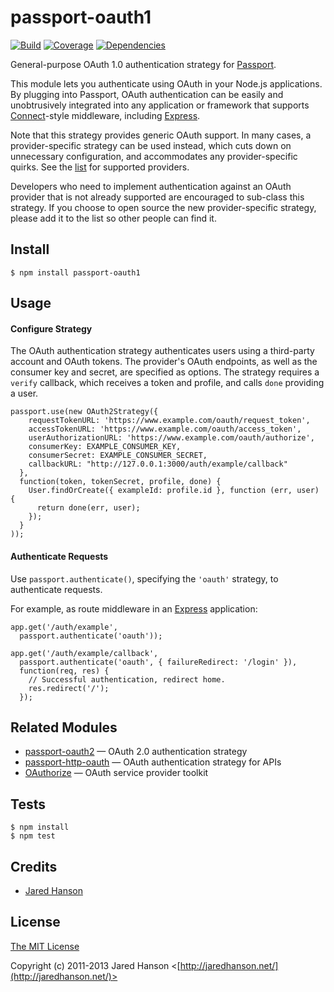 # passport-oauth1

[![Build](https://travis-ci.org/jaredhanson/passport-oauth1.png)](http://travis-ci.org/jaredhanson/passport-oauth1)
[![Coverage](https://coveralls.io/repos/jaredhanson/passport-oauth1/badge.png)](https://coveralls.io/r/jaredhanson/passport-oauth1)
[![Dependencies](https://david-dm.org/jaredhanson/passport-oauth1.png)](http://david-dm.org/jaredhanson/passport-oauth1)

General-purpose OAuth 1.0 authentication strategy for [Passport](http://passportjs.org/).

This module lets you authenticate using OAuth in your Node.js applications.
By plugging into Passport, OAuth authentication can be easily and unobtrusively
integrated into any application or framework that supports
[Connect](http://www.senchalabs.org/connect/)-style middleware, including
[Express](http://expressjs.com/).

Note that this strategy provides generic OAuth support.  In many cases, a
provider-specific strategy can be used instead, which cuts down on unnecessary
configuration, and accommodates any provider-specific quirks.  See the
[list](https://github.com/jaredhanson/passport/wiki/Strategies) for supported
providers.

Developers who need to implement authentication against an OAuth provider that
is not already supported are encouraged to sub-class this strategy.  If you
choose to open source the new provider-specific strategy, please add it to the
list so other people can find it.

## Install

    $ npm install passport-oauth1

## Usage

#### Configure Strategy

The OAuth authentication strategy authenticates users using a third-party
account and OAuth tokens.  The provider's OAuth endpoints, as well as the
consumer key and secret, are specified as options.  The strategy requires a
`verify` callback, which receives a token and profile, and calls `done`
providing a user.

    passport.use(new OAuth2Strategy({
        requestTokenURL: 'https://www.example.com/oauth/request_token',
        accessTokenURL: 'https://www.example.com/oauth/access_token',
        userAuthorizationURL: 'https://www.example.com/oauth/authorize',
        consumerKey: EXAMPLE_CONSUMER_KEY,
        consumerSecret: EXAMPLE_CONSUMER_SECRET,
        callbackURL: "http://127.0.0.1:3000/auth/example/callback"
      },
      function(token, tokenSecret, profile, done) {
        User.findOrCreate({ exampleId: profile.id }, function (err, user) {
          return done(err, user);
        });
      }
    ));

#### Authenticate Requests

Use `passport.authenticate()`, specifying the `'oauth'` strategy, to
authenticate requests.

For example, as route middleware in an [Express](http://expressjs.com/)
application:

    app.get('/auth/example',
      passport.authenticate('oauth'));
    
    app.get('/auth/example/callback', 
      passport.authenticate('oauth', { failureRedirect: '/login' }),
      function(req, res) {
        // Successful authentication, redirect home.
        res.redirect('/');
      });

## Related Modules

- [passport-oauth2](https://github.com/jaredhanson/passport-oauth2) — OAuth 2.0 authentication strategy
- [passport-http-oauth](https://github.com/jaredhanson/passport-http-oauth) — OAuth authentication strategy for APIs
- [OAuthorize](https://github.com/jaredhanson/oauthorize) — OAuth service provider toolkit

## Tests

    $ npm install
    $ npm test

## Credits

  - [Jared Hanson](http://github.com/jaredhanson)

## License

[The MIT License](http://opensource.org/licenses/MIT)

Copyright (c) 2011-2013 Jared Hanson <[http://jaredhanson.net/](http://jaredhanson.net/)>
